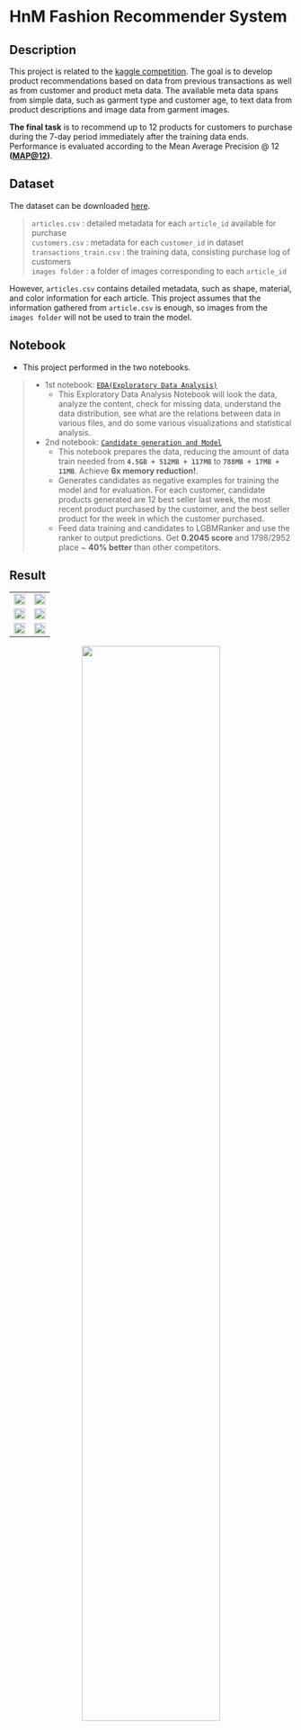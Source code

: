 # HnM Fashion Recommender System
## Description

This project is related to the [kaggle competition](https://www.kaggle.com/competitions/h-and-m-personalized-fashion-recommendations). The goal is to develop product recommendations based on data from previous transactions as well as from customer and product meta data. The available meta data spans from simple data, such as garment type and customer age, to text data from product descriptions and image data from garment images.

**The final task** is to recommend up to 12 products for customers to purchase during the 7-day period immediately after the training data ends. Performance is evaluated according to the Mean Average Precision @ 12 **([MAP@12](https://www.kaggle.com/code/debarshichanda/understanding-mean-average-precision))**.

## Dataset

The dataset can be downloaded [here](https://www.kaggle.com/competitions/h-and-m-personalized-fashion-recommendations/data).

  >  ```articles.csv``` : detailed metadata for each ```article_id``` available for purchase  
  ```customers.csv``` :  metadata for each ```customer_id``` in dataset  
  ```transactions_train.csv``` : the training data, consisting purchase log of customers  
  ```images folder``` : a folder of images corresponding to each ```article_id```  
  
  However, ```articles.csv``` contains detailed metadata, such as shape, material, and color information for each article. This project assumes that the information gathered from ```article.csv``` is enough, so images from the ```images folder``` will not be used to train the model.

## Notebook
- This project performed in the two notebooks.
> - 1st notebook: [````EDA(Exploratory Data Analysis)````](https://github.com)
>   - This Exploratory Data Analysis Notebook will look the data, analyze the content, check for missing data, understand the data distribution, see what are the relations between data in various files, and do some various visualizations and statistical analysis.
> - 2nd notebook: [````Candidate generation and Model````](https://github.com)
>   - This notebook prepares the data, reducing the amount of data train needed from **```4.5GB + 512MB + 117MB```** to **```788MB + 17MB + 11MB```**. Achieve **6x memory reduction!**.
>   - Generates candidates as negative examples for training the model and for evaluation. For each customer, candidate products generated are 12 best seller last week, the most recent product purchased by the customer, and the best seller product for the week in which the customer purchased.
>   - Feed data training and candidates to LGBMRanker and use the ranker to output predictions. Get **0.2045 score** and 1798/2952 place ~ **40% better** than other competitors. 

## Result
| | |
|:-------------------------:|:-------------------------:|
|<img src="https://res.cloudinary.com/dxf1c5iwj/image/upload/v1675324658/hnm/age_dist_grouped_w7weab.png"  width="100%" height="100%">|<img src="https://res.cloudinary.com/dxf1c5iwj/image/upload/v1675325222/hnm/club_member_ig13yw.png"  width="100%" height="80%">|
|<img src="https://res.cloudinary.com/dxf1c5iwj/image/upload/v1675325223/hnm/pop_item_wshcqk.png"  width="100%" height="80%">|<img src="https://res.cloudinary.com/dxf1c5iwj/image/upload/v1675325223/hnm/pop_prod_name_mvd3bg.png"  width="100%" height="90%">|
|<img src="https://res.cloudinary.com/dxf1c5iwj/image/upload/v1675325223/hnm/pop_type_f8gvzv.png"  width="100%" height="100%">|<img src="https://res.cloudinary.com/dxf1c5iwj/image/upload/v1675325223/hnm/pop_section_ds5y8h.png"  width="100%" height="100%">|
<p align="center"><img src="https://res.cloudinary.com/dxf1c5iwj/image/upload/v1675325223/hnm/prod_group_ijbm4t.png"  width="70%" height="70%"></p>


